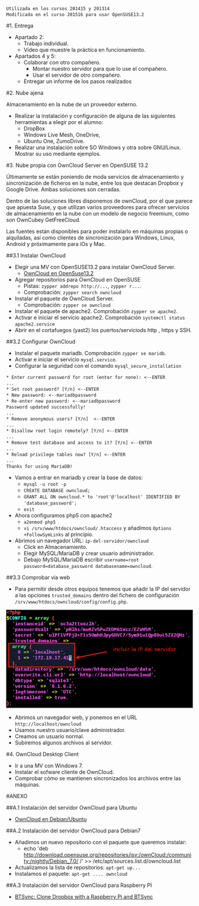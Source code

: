 
```
Utilizada en los cursos 201415 y 201314
Modificada en el curso 201516 para usar OpenSUSE13.2
``` 

#1. Entrega

* Apartado 2:
    * Trabajo individual.
    * Vídeo que muestre la práctica en funcionamiento.
* Apartados 4 y 5:
    * Colaborar con otro compañero.
        * Montar nuestro servidor para que lo use el compañero.
        * Usar el servidor de otro compañero.
    * Entregar un informe de los pasos realizados

#2. Nube ajena

Almacenamiento en la nube de un proveedor externo.

* Realizar la instalación y configuración de alguna de las siguientes herramientas a elegir por el alumno: 
    * DropBox
    * Windows Live Mesh, OneDrive, 
    * Ubuntu One, ZumoDrive.
* Realizar una instalación sobre SO Windows y otra sobre GNU/Linux. Mostrar su uso mediante ejemplos.

#3. Nube propia con OwnCloud Server en OpenSUSE 13.2

Últimamente se están poniendo de moda servicios de almacenamiento y sincronización 
de ficheros en la nube, entre los que destacan Dropbox y Google Drive. Ambas soluciones son cerradas.

Dentro de las soluciones libres disponemos de ownCloud, por el que parece 
que apuesta Suse, y que utilizan varios proveedores para ofrecer servicios 
de almacenamiento en la nube con un modelo de negocio freemium, como son OwnCubey GetFreeCloud.

Las fuentes están disponibles para poder instalarlo en máquinas propias o
 alquiladas, así como clientes de sincronización para Windows, Linux, Android y próximamente para iOs y Mac.

##3.1 Instalar OwnCloud

* Elegir una MV con OpenSUSE13.2 para instalar OwnCloud Server.
    * [OwnCloud en OpenSuse13.2](https://www.howtoforge.com/owncloud-install-on-opensuse-13.2)
* Agregar repositorios para OwnCloud en OpenSUSE
   * Pistas: `zypper addrepo http://...`, `zypper r...`.
   * Comprobación:  `zypper search owncloud`
* Instalar el paquete de OwnCloud Server.
   * Comprobación: `zypper se owncloud` 
* Instalar el paquete de apache2. Comprobación `zypper se apache2`.
* Activar e iniciar el servicio apache2. Comprobación `systemctl status apache2.service`
* Abrir en el cortafuegos (yast2) los puertos/serviciods http , https y SSH.

##3.2 Configurar OwnCloud

* Instalar el paquete mariadb. Comprobación `zypper se maridb`.
* Activar e iniciar el servicio `mysql.service`.
* Configurar la seguridad con el comando `mysql_secure_installation`

```
* Enter current password for root (enter for none): <--ENTER
...
* Set root password? [Y/n] <--ENTER
* New password: <--mariadbpassword
* Re-enter new password: <--mariadbpassword
Password updated successfully!
...
* Remove anonymous users? [Y/n]  <--ENTER
...
* Disallow root login remotely? [Y/n] <--ENTER
...
* Remove test database and access to it? [Y/n] <--ENTER
...
* Reload privilege tables now? [Y/n] <--ENTER
...
Thanks for using MariaDB!
```
* Vamos a entrar en mariadb y crear la base de datos:
    * `mysql -u root -p`
    * `CREATE DATABASE owncloud;`
    * `GRANT ALL ON owncloud.* to 'root'@'localhost' IDENTIFIED BY 'database_password';`
    * `exit`
* Ahora configuramos php5 con apache2
    * `a2enmod php5`
    * `vi /srv/www/htdocs/owncloud/.htaccess` y añadimos `Options +FollowSymLinks` al principio.
* Abrimos un navegador URL: `ip-del-servidor/owncloud`
    * Click en Almacenamiento.
    * Elegir MySQL/MariaDB y crear usuario administrador.
    * Debajo MySQL/MariaDB escribir `username=root password=database_password databasename=owncloud`.

##3.3 Comprobar vía web

* Para permitir desde otros equipos tenemos que añadir la IP del servidor a las opciones 
`trusted_domains` dentro del fichero de configuración `/srv/www/htdocs/owncloud/config/config.php`.

![owncloud-config-php](./files/owncloud-config-php.png)

* Abrimos un navegador web, y ponemos en el URL `http://localhost/owncloud`
* Usamos nuestro usuario/clave administrador.
* Creamos un usuario normal.
* Subiremos algunos archivos al servidor.

#4. OwnCloud Desktop Client

* Ir a una MV con Windows 7.
* Instalar el sofware cliente de OwnCloud.
* Comprobar cómo se mantienen sincronizados los archivos entre las máquinas.

#ANEXO

##A.1 Instalación del servidor OwnCloud para Ubuntu

* [OwnCloud en Debian/Ubuntu](http://hipertextual.com/archivo/2014/10/owncloud/)

##A.2 Instalación del servidor OwnCloud para Debian7

* Añadimos un nuevo repositorio con el paquete que queremos instalar: 
    * echo 'deb http://download.opensuse.org/repositories/isv:/ownCloud:/community:/nightly/Debian_7.0/ /' >> /etc/apt/sources.list.d/owncloud.list
* Actualizamos la lista de repositorios: `apt-get up...`
* Instalamos el paquete: `apt-get .... owncloud`

##A.3 Instalación del servidor OwnCloud para Raspberry PI

* [BTSync: Clone Dropbox with a Raspberry Pi and BTSync](http://reustle.io/blog/btsync-pi)
